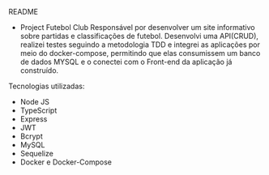 README

- Project Futebol Club
Responsável por desenvolver um site informativo sobre partidas e classificações de futebol. Desenvolvi uma API(CRUD), realizei testes seguindo a metodologia TDD e integrei as aplicações por meio do docker-compose, permitindo que elas consumissem um banco de dados MYSQL e o conectei com o Front-end da aplicação já construído.

Tecnologias utilizadas:
- Node JS
- TypeScript
- Express
- JWT
- Bcrypt
- MySQL
- Sequelize
- Docker e Docker-Compose
